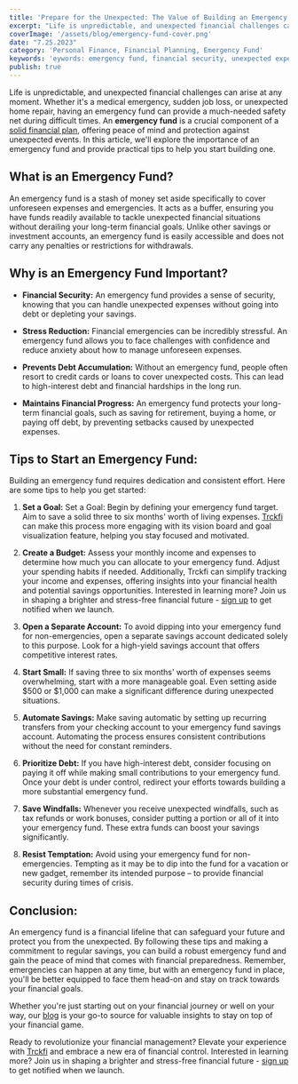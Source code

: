 ```yaml
---
title: 'Prepare for the Unexpected: The Value of Building an Emergency Fund'
excerpt: "Life is unpredictable, and unexpected financial challenges can arise at any moment. Whether it's a medical emergency, sudden job loss, or unexpected home repair, having an emergency fund can provide a much-needed safety net during difficult times. An emergency fund is a crucial component of a solid financial plan, offering peace of mind and protection against unexpected events. In this article, we'll explore the importance of an emergency fund and provide practical tips to help you start building one. Learn how to prepare for the unexpected and take control of your financial future with an emergency fund."
coverImage: '/assets/blog/emergency-fund-cover.png'
date: "7.25.2023"
category: 'Personal Finance, Financial Planning, Emergency Fund'
keywords: 'eywords: emergency fund, financial security, unexpected expenses, financial preparedness, savings, budgeting, financial goals, peace of mind'
publish: true
---
```


Life is unpredictable, and unexpected financial challenges can arise at any moment. Whether it's a medical emergency, sudden job loss, or unexpected home repair, having an emergency fund can provide a much-needed safety net during difficult times. An **emergency fund** is a crucial component of a [solid financial plan](/blog/10-must-know-personal-finance-basics-for-financial-success), offering peace of mind and protection against unexpected events. In this article, we'll explore the importance of an emergency fund and provide practical tips to help you start building one.

## What is an Emergency Fund?

An emergency fund is a stash of money set aside specifically to cover unforeseen expenses and emergencies. It acts as a buffer, ensuring you have funds readily available to tackle unexpected financial situations without derailing your long-term financial goals. Unlike other savings or investment accounts, an emergency fund is easily accessible and does not carry any penalties or restrictions for withdrawals.

## Why is an Emergency Fund Important?

* **Financial Security:** An emergency fund provides a sense of security, knowing that you can handle unexpected expenses without going into debt or depleting your savings.

*  **Stress Reduction:** Financial emergencies can be incredibly stressful. An emergency fund allows you to face challenges with confidence and reduce anxiety about how to manage unforeseen expenses.

* **Prevents Debt Accumulation:** Without an emergency fund, people often resort to credit cards or loans to cover unexpected costs. This can lead to high-interest debt and financial hardships in the long run.

* **Maintains Financial Progress:** An emergency fund protects your long-term financial goals, such as saving for retirement, buying a home, or paying off debt, by preventing setbacks caused by unexpected expenses.

## Tips to Start an Emergency Fund:

Building an emergency fund requires dedication and consistent effort. Here are some tips to help you get started:

1. **Set a Goal:** Set a Goal: Begin by defining your emergency fund target. Aim to save a solid three to six months' worth of living expenses. [Trckfi](/) can make this process more engaging with its vision board and goal visualization feature, helping you stay focused and motivated.

2. **Create a Budget:** Assess your monthly income and expenses to determine how much you can allocate to your emergency fund. Adjust your spending habits if needed. Additionally, Trckfi can simplify tracking your income and expenses, offering insights into your financial health and potential savings opportunities. Interested in learning more? Join us in shaping a brighter and stress-free financial future - [sign up](/#get-notified) to get notified when we launch.

3. **Open a Separate Account:** To avoid dipping into your emergency fund for non-emergencies, open a separate savings account dedicated solely to this purpose. Look for a high-yield savings account that offers competitive interest rates.

4. **Start Small:** If saving three to six months' worth of expenses seems overwhelming, start with a more manageable goal. Even setting aside $500 or $1,000 can make a significant difference during unexpected situations.

5. **Automate Savings:** Make saving automatic by setting up recurring transfers from your checking account to your emergency fund savings account. Automating the process ensures consistent contributions without the need for constant reminders.

6. **Prioritize Debt:** If you have high-interest debt, consider focusing on paying it off while making small contributions to your emergency fund. Once your debt is under control, redirect your efforts towards building a more substantial emergency fund.

7. **Save Windfalls:** Whenever you receive unexpected windfalls, such as tax refunds or work bonuses, consider putting a portion or all of it into your emergency fund. These extra funds can boost your savings significantly.

8. **Resist Temptation:** Avoid using your emergency fund for non-emergencies. Tempting as it may be to dip into the fund for a vacation or new gadget, remember its intended purpose – to provide financial security during times of crisis.

## Conclusion:
An emergency fund is a financial lifeline that can safeguard your future and protect you from the unexpected. By following these tips and making a commitment to regular savings, you can build a robust emergency fund and gain the peace of mind that comes with financial preparedness. Remember, emergencies can happen at any time, but with an emergency fund in place, you'll be better equipped to face them head-on and stay on track towards your financial goals.

Whether you're just starting out on your financial journey or well on your way, our [blog](/blog) is your go-to source for valuable insights to stay on top of your financial game. 

Ready to revolutionize your financial management? Elevate your experience with [Trckfi](/) and embrace a new era of financial control. Interested in learning more? Join us in shaping a brighter and stress-free financial future - [sign up](/#get-notified) to get notified when we launch.

